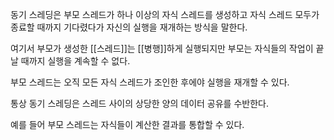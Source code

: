 동기 스레딩은 부모 스레드가 하나 이상의 자식 스레드를 생성하고 자식 스레드 모두가 종료할 때까지 기다렸다가 자신의 실행을 재개하는 방식을 말한다.

여기서 부모가 생성한 [[스레드]]는 [[병행]]하게 실행되지만 부모는 자식들의 작업이 끝날 때까지 실행을 계속할 수 없다.

부모 스레드는 오직 모든 자식 스레드가 조인한 후에야 실행을 재개할 수 있다.

통상 동기 스레딩은 스레드 사이의 상당한 양의 데이터 공유를 수반한다.

예를 들어 부모 스레드는 자식들이 계산한 결과를 통합할 수 있다.
